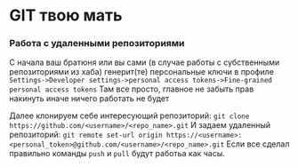 # GIT твою мать


### Работа с удаленными репозиториями
С начала ваш братюня или вы сами (в случае работы с субственными репозиториями из хаба) генерит(те) персональные ключи в профиле
`Settings->Developer settings->personal access tokens->Fine-grained personal access tokens`
Там все просто, главное не забыть прав накинуть иначе ничего работать не будет

Далее клонируем себе интересующий репозиторий:
`git clone https://github.com/<username>/<repo_name>.git`
И задаем удаленный репозиторий:
`git remote set-url origin https://<username>:<personal_token>@github.com/<username>/<repo_name>.git`
Если все сделал правильно команды `push` и `pull` будут работьа как часы.

